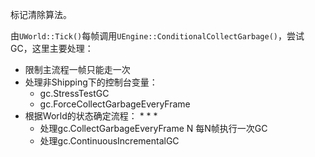 标记清除算法。

由`UWorld::Tick()`每帧调用`UEngine::ConditionalCollectGarbage()`，尝试GC，这里主要处理：
* 限制主流程一帧只能走一次
* 处理非Shipping下的控制台变量：
  * gc.StressTestGC
  * gc.ForceCollectGarbageEveryFrame
* 根据World的状态确定流程：
  * 
  * 
  * 
  * 处理gc.CollectGarbageEveryFrame N 每N帧执行一次GC
  * 处理gc.ContinuousIncrementalGC